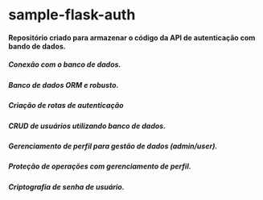 # sample-flask-auth

#### Repositório criado para armazenar o código da API de autenticação com bando de dados.

##### Conexão com o banco de dados.

##### Banco de dados ORM e robusto.

##### Criação de rotas de autenticação
##### CRUD de usuários utilizando banco de dados.

##### Gerenciamento de perfil para gestão de dados (admin/user).

##### Proteção de operações com gerenciamento de perfil.

##### Criptografia de senha de usuário.